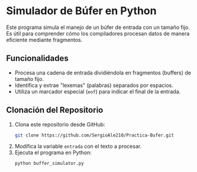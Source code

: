 
# Simulador de Búfer en Python

Este programa simula el manejo de un búfer de entrada con un tamaño fijo. Es útil para comprender cómo los compiladores procesan datos de manera eficiente mediante fragmentos.

## Funcionalidades
- Procesa una cadena de entrada dividiéndola en fragmentos (buffers) de tamaño fijo.
- Identifica y extrae "lexemas" (palabras) separados por espacios.
- Utiliza un marcador especial (`eof`) para indicar el final de la entrada.


## Clonación del Repositorio
1. Clona este repositorio desde GitHub:
   ```bash
   git clone https://github.com/SergioAle210/Practica-Bufer.git
2. Modifica la variable `entrada` con el texto a procesar.
3. Ejecuta el programa en Python:
   ```bash
   python buffer_simulator.py